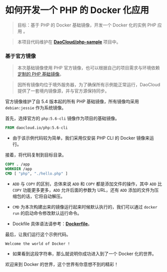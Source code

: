 # 如何开发一个 PHP 的 Docker 化应用

> 目标：基于 PHP 的 Docker 基础镜像，开发一个 Docker 化的实例 PHP 应用 。

> 本项目代码维护在 **[DaoCloud/php-sample](https://github.com/DaoCloud/php-sample)** 项目中。

### 基于官方镜像

> 本次基础镜像使用 PHP 官方镜像，也可以根据自己的项目需求与环境依赖 [定制的 PHP 基础镜像]()。

> 因所有镜像均位于境外服务器，为了确保所有示例能正常运行，DaoCloud 提供了一套境内镜像源，并与官方源保持同步。

官方镜像维护了自 5.4 版本起的所有 PHP 基础镜像，所有镜像均采用 `debian:jessie` 作为系统镜像。

首先，选择官方的 `php:5.6-cli` 镜像作为项目的基础镜像。

```dockerfile
FROM daocloud.io/php:5.6-cli
```

* 由于该示例代码较为简单，我们采用仅安装 PHP CLI 的 Docker 镜像来运行。

接着，将代码复制到目标目录。

```dockerfile
COPY . /app
WORKDIR /app
CMD [ "php", "./hello.php" ]
```

* `ADD` 与 `COPY` 的区别，总体来说 `ADD` 和 `COPY` 都是添加文件的操作，其中 `ADD` 比 `COPY` 功能更多更多，`ADD` 允许后面的参数为 URL，还有 `ADD` 添加的文件为压缩包的话，它将自动解压。

* `CMD` 为本次构建出来的镜像运行起来时候默认执行的，我们可以通过 `docker run` 的启动命令修改默认运行命令。
* Dockfile 具体语法请参考：**[Dockerfile](https://docs.docker.com/reference/builder/)**。

最后，让我们运行这个示例代码。

```nohighlight
Welcome the world of Docker !
```

* 如果看到这段字符串，那么就说明你成功进入到了一个 Docker 化的世界。

欢迎来到 Docker 的世界，这个世界有你意想不到的精彩！

